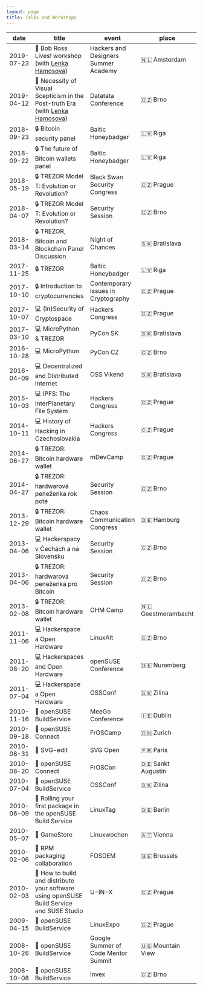 ```yaml
---
layout: page
title: Talks and Workshops
---
```


date | title | event | place
-----|-------|-------|------
2019-07-23 | 🤖 Bob Ross Lives! workshop (with [Lenka Hamosova](https://hamosova.com/)) | Hackers and Designers Summer Academy | 🇳🇱 Amsterdam
2019-04-12 | 🤖 Necessity of Visual Scepticism in the Post-truth Era (with [Lenka Hamosova](https://hamosova.com/)) | Datatata Conference | 🇨🇿 Brno
2018-09-23 | 🔒 Bitcoin security panel | Baltic Honeybadger | 🇱🇻 Riga
2018-09-22 | 🔒 The future of Bitcoin wallets panel | Baltic Honeybadger | 🇱🇻 Riga
2018-05-19 | 🔒 TREZOR Model T: Evolution or Revolution? | Black Swan Security Congress | 🇨🇿 Prague
2018-04-07 | 🔒 TREZOR Model T: Evolution or Revolution? | Security Session | 🇨🇿 Brno
2018-03-14 | 🔒 TREZOR, Bitcoin and Blockchain Panel Discussion | Night of Chances | 🇸🇰 Bratislava
2017-11-25 | 🔒 TREZOR | Baltic Honeybadger | 🇱🇻 Riga
2017-10-10 | 🔒 Introduction to cryptocurrencies | Contemporary Issues in Cryptography | 🇨🇿 Prague
2017-10-07 | 💻 (In)Security of Cryptospace | Hackers Congress | 🇨🇿 Prague
2017-03-10 | 💻 MicroPython & TREZOR | PyCon SK | 🇸🇰 Bratislava
2016-10-28 | 💻 MicroPython | PyCon CZ | 🇨🇿 Brno
2016-04-09 | 💻 Decentralized and Distributed Internet | OSS Vikend | 🇸🇰 Bratislava
2015-10-03 | 💻 IPFS: The InterPlanetary File System | Hackers Congress | 🇨🇿 Prague
2014-10-11 | 💻 History of Hacking in Czechoslovakia | Hackers Congress | 🇨🇿 Prague
2014-06-27 | 🔒 TREZOR: Bitcoin hardware wallet | mDevCamp | 🇨🇿 Prague
2014-04-27 | 🔒 TREZOR: hardwarová peneženka rok poté | Security Session | 🇨🇿 Brno
2013-12-29 | 🔒 TREZOR: Bitcoin hardware wallet | Chaos Communication Congress | 🇩🇪 Hamburg
2013-04-06 | 💻 Hackerspacy v Čechách a na Slovensku | Security Session | 🇨🇿 Brno
2013-04-06 | 🔒 TREZOR: hardwarová peneženka pro Bitcoin | Security Session | 🇨🇿 Brno
2013-02-08 | 🔒 TREZOR: Bitcoin hardware wallet | OHM Camp | 🇳🇱 Geestmerambacht
2011-11-06 | 💻 Hackerspace a Open Hardware | LinuxAlt | 🇨🇿 Brno
2011-08-20 | 💻 Hackerspaces and Open Hardware | openSUSE Conference | 🇩🇪 Nuremberg
2011-07-04 | 💻 Hackerspace a Open Hardware | OSSConf | 🇸🇰 Zilina
2010-11-16 | 🐧 openSUSE BuildService | MeeGo Conference | 🇮🇪 Dublin
2010-09-18 | 🐧 openSUSE Connect | FrOSCamp | 🇨🇭 Zurich
2010-08-31 | 🎨 SVG-edit | SVG Open | 🇫🇷 Paris
2010-08-20 | 🐧 openSUSE Connect | FrOSCon | 🇩🇪 Sankt Augustin
2010-07-04 | 🐧 openSUSE BuildService | OSSConf | 🇸🇰 Zilina
2010-06-09 | 🐧 Rolling your first package in the openSUSE Build Service | LinuxTag | 🇩🇪 Berlin
2010-05-07 | 🐧 GameStore | Linuxwochen | 🇦🇹 Vienna
2010-02-06 | 🐧 RPM packaging collaboration | FOSDEM | 🇧🇪 Brussels
2010-02-03 | 🐧 How to build and distribute your software using openSUSE Build Service and SUSE Studio | U-IN-X | 🇨🇿 Prague
2009-04-15 | 🐧 openSUSE BuildService | LinuxExpo | 🇨🇿 Prague
2008-10-26 | 🐧 openSUSE BuildService | Google Summer of Code Mentor Summit | 🇺🇸 Mountain View
2008-10-08 | 🐧 openSUSE BuildService | Invex | 🇨🇿 Brno
